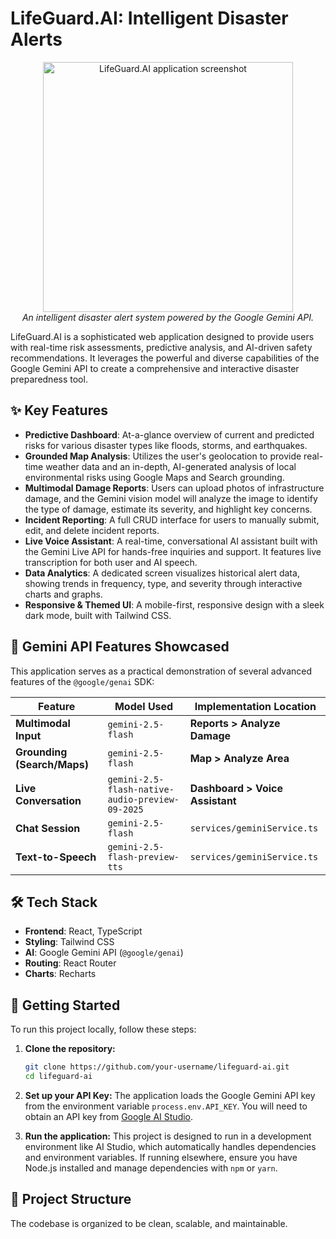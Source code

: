# LifeGuard.AI: Intelligent Disaster Alerts

<p align="center">
  <img src="https." alt="LifeGuard.AI application screenshot" width="400"/>
  <br/>
  <em>An intelligent disaster alert system powered by the Google Gemini API.</em>
</p>

LifeGuard.AI is a sophisticated web application designed to provide users with real-time risk assessments, predictive analysis, and AI-driven safety recommendations. It leverages the powerful and diverse capabilities of the Google Gemini API to create a comprehensive and interactive disaster preparedness tool.

## ✨ Key Features

-   **Predictive Dashboard**: At-a-glance overview of current and predicted risks for various disaster types like floods, storms, and earthquakes.
-   **Grounded Map Analysis**: Utilizes the user's geolocation to provide real-time weather data and an in-depth, AI-generated analysis of local environmental risks using Google Maps and Search grounding.
-   **Multimodal Damage Reports**: Users can upload photos of infrastructure damage, and the Gemini vision model will analyze the image to identify the type of damage, estimate its severity, and highlight key concerns.
-   **Incident Reporting**: A full CRUD interface for users to manually submit, edit, and delete incident reports.
-   **Live Voice Assistant**: A real-time, conversational AI assistant built with the Gemini Live API for hands-free inquiries and support. It features live transcription for both user and AI speech.
-   **Data Analytics**: A dedicated screen visualizes historical alert data, showing trends in frequency, type, and severity through interactive charts and graphs.
-   **Responsive & Themed UI**: A mobile-first, responsive design with a sleek dark mode, built with Tailwind CSS.

## 🚀 Gemini API Features Showcased

This application serves as a practical demonstration of several advanced features of the `@google/genai` SDK:

| Feature                  | Model Used                                    | Implementation Location      |
| ------------------------ | --------------------------------------------- | ---------------------------- |
| **Multimodal Input**     | `gemini-2.5-flash`                            | **Reports > Analyze Damage** |
| **Grounding (Search/Maps)** | `gemini-2.5-flash`                            | **Map > Analyze Area**       |
| **Live Conversation**    | `gemini-2.5-flash-native-audio-preview-09-2025` | **Dashboard > Voice Assistant** |
| **Chat Session**         | `gemini-2.5-flash`                            | `services/geminiService.ts`  |
| **Text-to-Speech**       | `gemini-2.5-flash-preview-tts`                  | `services/geminiService.ts`  |

## 🛠️ Tech Stack

-   **Frontend**: React, TypeScript
-   **Styling**: Tailwind CSS
-   **AI**: Google Gemini API (`@google/genai`)
-   **Routing**: React Router
-   **Charts**: Recharts

## 🔧 Getting Started

To run this project locally, follow these steps:

1.  **Clone the repository:**
    ```bash
    git clone https://github.com/your-username/lifeguard-ai.git
    cd lifeguard-ai
    ```

2.  **Set up your API Key:**
    The application loads the Google Gemini API key from the environment variable `process.env.API_KEY`. You will need to obtain an API key from [Google AI Studio](https://aistudio.google.com/app/apikey).

3.  **Run the application:**
    This project is designed to run in a development environment like AI Studio, which automatically handles dependencies and environment variables. If running elsewhere, ensure you have Node.js installed and manage dependencies with `npm` or `yarn`.

## 📂 Project Structure

The codebase is organized to be clean, scalable, and maintainable.
